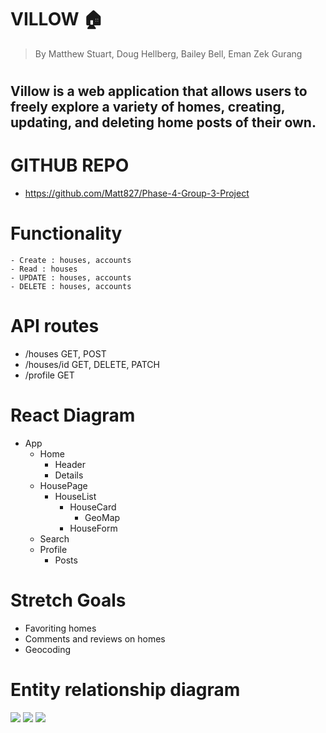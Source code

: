 
# VILLOW 🏠
> By Matthew Stuart, Doug Hellberg, Bailey Bell, Eman Zek Gurang
#
## Villow is a web application that allows users to freely explore a variety of homes, creating, updating, and deleting home posts of their own.

# GITHUB REPO
- https://github.com/Matt827/Phase-4-Group-3-Project

# Functionality
    - Create : houses, accounts
    - Read : houses
    - UPDATE : houses, accounts
    - DELETE : houses, accounts

# API routes
- /houses GET, POST
- /houses/id GET, DELETE, PATCH
- /profile GET

# React Diagram
- App
    - Home
        - Header
        - Details
    - HousePage
        - HouseList
            - HouseCard
                - GeoMap
            - HouseForm
    - Search
    - Profile
        - Posts

# Stretch Goals
- Favoriting homes
- Comments and reviews on homes
- Geocoding

# Entity relationship diagram 

<img src="/images/RELATIONSHIP.png" >
<img src="/images/Wireframe.png" >
<img src="/images/trello.png" >
